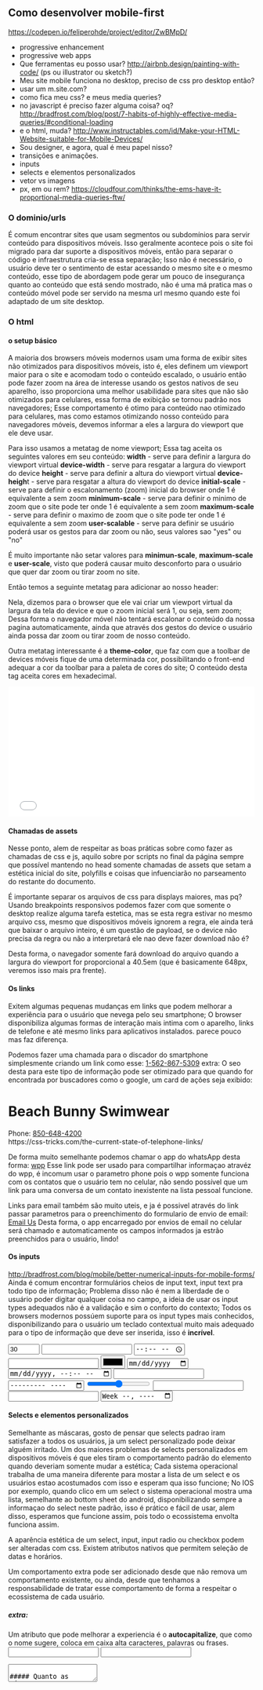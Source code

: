 
## Como desenvolver mobile-first


https://codepen.io/feliperohde/project/editor/ZwBMpD/
- progressive enhancement
- progressive web apps
- Que ferramentas eu posso usar? http://airbnb.design/painting-with-code/ (ps ou illustrator ou sketch?)
- Meu site mobile funciona no desktop, preciso de css pro desktop então?
- usar um m.site.com?
- como fica meu css? e meus media queries?
- no javascript é preciso fazer alguma coisa? oq? http://bradfrost.com/blog/post/7-habits-of-highly-effective-media-queries/#conditional-loading
- e o html, muda? http://www.instructables.com/id/Make-your-HTML-Website-suitable-for-Mobile-Devices/
- Sou designer, e agora, qual é meu papel nisso?
- transições e animações.
- inputs
- selects e elementos personalizados
- vetor vs imagens
- px, em ou rem? https://cloudfour.com/thinks/the-ems-have-it-proportional-media-queries-ftw/


### O dominio/urls
É comum encontrar sites que usam segmentos ou subdomínios para servir conteúdo para dispositivos móveis. Isso geralmente acontece pois o site foi migrado para dar suporte a dispositivos móveis, então para separar o código e infraestrutura cria-se essa separação; Isso não é necessário, o usuário deve ter o sentimento de estar acessando o mesmo site e o mesmo conteúdo, esse tipo de abordagem pode gerar um pouco de insegurança quanto ao conteúdo que está sendo mostrado, não é uma má pratica mas o conteúdo móvel pode ser servido na mesma url mesmo quando este foi adaptado de um site desktop.

### O html


#### o setup básico
A maioria dos browsers móveis modernos usam uma forma de exibir sites não otimizados para dispositivos móveis, isto é, eles definem um viewport maior para o site e acomodam todo o conteúdo escalado, o usuário então pode fazer zoom na área de interesse usando os gestos nativos de seu aparelho, isso proporciona uma melhor usabilidade para sites que não são otimizados para celulares, essa forma de exibição se tornou padrão nos navegadores; Esse comportamento é otimo para conteúdo nao otimizado para celulares, mas como estamos otimizando nosso conteúdo para navegadores móveis, devemos informar a eles a largura do viewport que ele deve usar.

Para isso usamos a metatag de nome viewport; Essa tag aceita os seguintes valores em seu conteúdo:
**width** - serve para definir a largura do viewport virtual
**device-width** - serve para resgatar a largura do viewport do device
**height** - serve para definir a altura do viewport virtual
**device-heigh**t - serve para resgatar a altura do viewport do device
**initial-scale** - serve para definir o escalonamento (zoom) inicial do browser onde 1 é equivalente a sem zoom
**minimum-scale** - serve para definir o minimo de zoom que o site pode ter onde 1 é equivalente a sem zoom
**maximum-scale** - serve para definir o maximo de zoom que o site pode ter onde 1 é equivalente a sem zoom
**user-scalable** - serve para definir se usuário poderá usar os gestos para dar zoom ou não, seus valores sao "yes" ou "no"

É muito importante não setar valores para **minimun-scale**, **maximum-scale** e **user-scale**, visto que poderá causar muito desconforto para o usuário que quer dar zoom ou tirar zoom no site.

Então temos a seguinte metatag para adicionar ao nosso header:
<meta name="viewport" content="width=device-width, initial-scale=1" />

Nela, dizemos para o browser que ele vai criar um viewport virtual da largura da tela do device e que o zoom inicial será 1, ou seja, sem zoom; Dessa forma o navegador móvel não tentará escalonar o conteúdo da nossa pagina automaticamente, ainda que através dos gestos do device o usuário ainda possa dar zoom ou tirar zoom de nosso conteúdo.

Outra metatag interessante é a **theme-color**, que faz com que a toolbar de devices móveis fique de uma determinada cor, possibilitando o front-end adequar a cor da toolbar para a paleta de cores do site; O conteúdo desta tag aceita cores em hexadecimal.

<!-- Chrome, Firefox OS and Opera -->
<meta name="theme-color" content="#4285f4">
<!-- Windows Phone -->
<meta name="msapplication-navbutton-color" content="#4285f4">
<!-- iOS Safari -->
<meta name="apple-mobile-web-app-status-bar-style" content="#4285f4">

<iframe width='100%' height='265' scrolling='no' title='Exemplo Mobile first' src='//codepen.io/feliperohde/embed/rmzeNX/?height=265&theme-id=0&default-tab=html,result&embed-version=2' frameborder='no' allowtransparency='true' allowfullscreen='true' style='width: 100%;'>See the Pen <a href='https://codepen.io/feliperohde/pen/rmzeNX/'>Exemplo Mobile first</a> by Felipe Rohde (<a href='http://codepen.io/feliperohde'>@feliperohde</a>) on <a href='http://codepen.io'>CodePen</a>.
</iframe>

#### Chamadas de assets
Nesse ponto, alem de respeitar as boas práticas sobre como fazer as chamadas de css e js, aquilo sobre por scripts no final da página sempre que possível mantendo no head somente chamadas de assets que setam a estética inicial do site, polyfills e coisas que infuenciarão no parseamento do restante do documento.

É importante separar os arquivos de css para displays maiores, mas pq? Usando breakpoints responsivos podemos fazer com que somente o desktop realize alguma tarefa estetica, mas se esta regra estivar no mesmo arquivo css, mesmo que dispositivos móveis ignorem a regra, ele ainda terá que baixar o arquivo inteiro, é um questão de payload, se o device não precisa da regra ou não a interpretará ele nao deve fazer download não é?

<link rel="stylesheet" type="text/css" href="style.css" media="screen, handheld" />
<link rel="stylesheet" type="text/css" href="enhanced.css" media="screen  and (min-width: 40.5em)" />

Desta forma, o navegador somente fará download do arquivo quando a largura do viewport for proporcional a 40.5em (que é basicamente 648px, veremos isso mais pra frente).

#### Os links
Exitem algumas pequenas mudanças em links que podem melhorar a experiência para o usuário que nevega pelo seu smartphone; O browser disponibiliza algumas formas de interação mais intima com o aparelho, links de telefone e até mesmo links para aplicativos instalados. parece pouco mas faz diferença.

Podemos fazer uma chamada para o discador do smartphone simplesmente criando um link como esse:
<a href="tel:1-562-867-5309">1-562-867-5309</a>
extra: O seo desta para este tipo de informação pode ser otimizado para que quando for encontrada por buscadores como o google, um card de ações seja exibido:

<div itemscope itemtype="http://schema.org/LocalBusiness">
    <h1 itemprop="name">Beach Bunny Swimwear</h1>
    Phone:
      <span itemprop="telephone">
        <a href="tel:+18506484200">
           850-648-4200
        </a>
      </span>
  </div>
https://css-tricks.com/the-current-state-of-telephone-links/

De forma muito semelhante podemos chamar o app do whatsApp desta forma:
<a href="whatsapp://send?text=Hello World!&phone=+9198********1">wpp</a>
Esse link pode ser usado para compartilhar informaçao atravéz do wpp, é incomum usar o parametro phone pois o wpp somente funciona com os contatos que o usuário tem no celular, não sendo possível que um link para uma conversa de um contato inexistente na lista pessoal funcione.

Links para email também são muito uteis, e ja é possivel através do link passar parametros para o preenchimento do formulario de envio de email:
 <a href="mailto:someone@yoursite.com?cc=someoneelse@theirsite.com, another@thatsite.com, me@mysite.com&bcc=lastperson@theirsite.com&subject=Big%20News&body=Body-goes-here">Email Us</a>
 Desta forma, o app encarregado por envios de email no celular será chamado e automaticamente os campos informados ja estrão preenchidos para o usuário, lindo!

#### Os inputs
http://bradfrost.com/blog/mobile/better-numerical-inputs-for-mobile-forms/
Ainda é comum encontrar formulários cheios de input text, input text pra todo tipo de informação; Problema disso não é nem a liberdade de o usuário poder digitar qualquer coisa no campo, a ideia de usar os input types adequados não é a validação e sim o conforto do contexto; Todos os browsers modernos possúem suporte para os input types mais conhecidos, disponibilizando para o usuário um teclado contextual muito mais adequado para o tipo de informação que deve ser inserida, isso é **incrível**.

  <!--   html inputs -->
  <input type="number" min="0" max="100" step="10" value="30" pattern="[0-9]*" />
  <input type="number" />
  <input type="time"/>
  <input type="url"/>
  <input type="color"/>
  <input type="date"/>
  <input type="datetime-local"/>
  <input type="email"/>
  <input type="month"/>
  <input type="range" min="0" max="10" />
  <input type="search"/>
  <input type="tel"/>
  <input type="week"/>

#### Selects e elementos personalizados
Semelhante as máscaras, gosto de pensar que selects padrao iram satisfazer a todos os usuários, ja um select personalizado pode deixar alguém irritado.
Um dos maiores problemas de selects personalizados em dispositivos móveis é que eles tiram o comportamento padrão do elemento quando deveriam somente mudar a estética; Cada sistema operacional trabalha de uma maneira diferente para mostar a lista de um select e os usuários estao acostumados com isso e esperam qua isso funcione; No IOS por exemplo, quando clico em um select o sistema operacional mostra uma lista, semelhante ao bottom sheet do android, disponibilizando sempre a informaçao do select neste padrão, isso é prático e fácil de usar, alem disso, esperamos que funcione assim, pois todo o ecossistema envolta funciona assim.

A aparência estética de um select, input, input radio ou checkbox podem ser alteradas com css. Existem atributos nativos que permitem seleção de datas e horários.

Um comportamento extra pode ser adicionado desde que não remova um comportamento existente, ou ainda, desde que tenhamos a responsabilidade de tratar esse comportamento de forma a respeitar o ecossistema de cada usuário.

##### extra:
Um atributo que pode melhorar a experiencia é o **autocapitalize**, que como o nome sugere, coloca em caixa alta caracteres, palavras ou frases.
 <input type="text" id="name" autocapitalize="words">
 <input type="text" id="initials" autocapitalize="characters">
 <textarea id="todolist" autocapitalize="sentences">

##### Quanto as máscaras?
Gosto de pensar que um input sem máscara nunca irá prejudicar ninguém enquanto que um input mascarado sem dúvida deixará uma parte dos usuários desconfortável e por vezes os impossibilitará de inserir a informação, fazendo-os desistirem do preenchimento.
Máscaras tem a função de instruir o usuário sobre a forma de preenchimento do input e também formatar a informação que está sendo inserida; Problema é que o usuário não sabe se tem que inserir a informaçao de acordo com o placeholder da máscara ou se ela o fará automaticamente; Alguns usuários gostam de digitar a pontuaçao e a máscara remove, tornando o compartamento confuso pois não se sabe se algo deu errado;

O usuário não deve precisar aprender a usar um input, ele só precisa poder digitar.

Existem muitos plugins de mascaramento, além dos kbites a mais que será necessário que o usário baixe, esses plugins mudam muitos comportamentos nativos dos campos fazendo com que o usuário tenha que reaprender o funcionamento.

A instrução de como formatar um input devem estar no atributo placeholder e a formatação para melhor leitura pode ser feita depois que termina-se o preenchimento, no evento blur do input.

Inputs ja suportam o atributo pattern, que apesar de não atuar como máscara, dá suporte de validação para a informação inserida, impossibilitando a submissão de informações em desacordo.

#### Modais e alertas


#### Transições e animações

### O Css
#### As medidas
A tipografia é parte essencial no design e também no desenvolvimento, seu principal atributo é o tamanho; Quando se lê um jornal ou revista o tamanho da fonte é fixo, se estiver pequeno posso traze-lo mais para perto ou mais para longe se estiver grande. Na web precisamos de um tamanho relativo, pois existem muitos tamanhos de tela.
Lembra-se de quanto acessava sites e mesmo aplicando zoom a fonte permanecia do mesmo tamanho? Hoje esse isso não acontece mais devido a evolução dos browsers.

Ainda há dificuldade em entender as medidas relativas para a tipografia na web, pensa-se as vezes que as medidas relativas são responsáveis por uma ***adaptaçao mágica*** de tamanhos de um device para outro, na verdade não é bem isso; Por exemplo, as vezes um titulo deve ter a proporção de 24px no celular e de 40px no desktop e espera-se que isso aconteça simplesmente por mudar a medida para uma medida proporcional, e acaba gerando decepção pois não é isso que acontece; Se no desktop foi previsto um titulo proporcionalmente maior, devo setar um tamanho maior para o desktop, uma medida relativa não fará a magia, ao menos não toda a mágica.
Medidas relativas, tem muito mais haver com o padrão do browser e o zoom, por padrão, os navegadores tem a seguinte regra: 1em = 12pt = 16px = 100%, mas nada me impede de mudar isso e setar o font-size padrão do meu browser para 18px.

E isso é útil pois assim como posso trazer o jornal mais pra perto, na web posso aumentar o tamanho padrão; Dessa forma elementos com medidas relativas respeitarão a nova medida padrão do browser ao contrário de uma medida fixa em px.
no exemplo abaixo, temos dois titulos com o mesmo tamanho, mas o que acontece se mudarmos o tamanho padrão do browser? no exemplo fazemos isso setado o font-size no html e no body.

<p data-height="265" data-theme-id="0" data-slug-hash="gWRjXO" data-default-tab="css,result" data-user="feliperohde" data-embed-version="2" data-pen-title="some unit example" class="codepen">See the Pen <a href="https://codepen.io/feliperohde/pen/gWRjXO/">some unit example</a> by Felipe Rohde (<a href="http://codepen.io/feliperohde">@feliperohde</a>) on <a href="http://codepen.io">CodePen</a>.</p>
<script async src="https://production-assets.codepen.io/assets/embed/ei.js"></script>

Esse tipo de medida é muito mais comum de se aplicar para a tipografia, mas é recomendável também que margens, paddings e bordas também respeitem a medida relativa.

#### Pare de usar breakpoints para padrões de tela
A cada dia surgem novos dispositivos com novos tamanhos e padrões de tela, em algum ponto se tornará insustentável suportar breakpoints para toda essa gama de telas, hoje são os celulares e tables, amanhã talvez as tvs ou os relógios de pulso, então qual a solução para ajustar o conteúdo?

Os breakpoints devem ser usados para o conteúdo e não para as telas, ficou confuso? calma, os breakpoints ainda são para uma medida especifica, mas o ponto é que devemos ter como base o nosso conteúdo, deve-se criar uma ponto de interrupção somente quando e se o conteúdo exigir; O conteúdo deve ser nosso guia para criar os breakpoints, por exemplo, se a exibiçao e diagramação do conteúdo ainda esta funcionando bem no tablet, por que eu deveria criar um breakpoint para os tablets?

####Use medidas relativas para os media queries
Quando estamos desenvolvendo pensando em mobile-first, a principal coisa que se deve ter em mente é que as media queries devem ser sempre pensadas para resoluções **a partir de** e não **abaixo de**, mas por que?
Se estamos desenvolvendo para o celular, façamos o código para o celular, não há motivo para criar um breakpoint para o celular sendo que ele é o principal dispositivo para o qual estamos desenvolvendo, façamos então todas as regras de estética do celular serem as regras padrão, que ficarão fora de qualquer breakpoint; Logo quando o diagramação ou conteúdo não for mais bem apresentada conforme acessamos o conteúdo em telas maiores, mapeamos isso e então vejamos a partir de qual ponto precisaremos reaver nossas regras ou incrementa-las.

exemplo codepen here

Assim como as medidas de fontes, as medidas de para media queries devem ser relativas, visto que o usuário pode querer dar zoom no conteúdo, um conteúdo com zoom pode ser adaptado e ter uma visualização ainda melhor...
Um media querie com unidades fixas ignora o zoom visto que uma pagina com zoom ainda continua tendo a mesma quantidade de pixeis; Por que isso é importante? Pense que o usuário esta dando zoom em determinado artigo, isso o fará perder acesso a sidebar por exemplo ou ainda criar aquela barra de rolagem horizontal que as vezes é muito desconfortável, se minha media querie for relativa ao conteúdo que cabe na pagina, quando adicionar ou remover zoom os mediqueries farão o trabalho de ajustar o conteúdo.

#### Os icones
![enter image description here](http://blog.froont.com/content/images/2014/11/09_Vectors-vs-Images-1.gif)
Logo quando começamos a adaptar conteúdo para diversos tipos de tela, era muito comum usar um sprite@2x, por exemplo, para dar suporte a telas retina, mas não temos controle sobre as telas que surgirão, isso tem evoluido muito rápido, e ao menos para icones e assets que estarão sempre no nosso site, precisamos de um jeito mais consistente para exibir imagens.

O svg é uma delas, e ele tem suporte básico a partir do IE9+, sua renderização é proporcional e não interpolada como das imagens, portando não é necessário um novo svg para exibir a mesma imagem em uma tela com densidade maior ou  se simplesmente queremos exibir uma imagem maior.

exemplo codepen here

Os arquivos de fonte são outra forma, e para ícones é o preferido no desenvolvimento, ferramentas como **icomoon** e  **fontawesome** cairam no gosto tanto de designers quanto dos desenvolvedores.

exemplo codepen here

####  Os fontfaces
Já entrou em um site que aparentemente estava vazio, quando de repente, todo o conteúdo aparece; Muitas vezes isso acontece pois o conteúdo que está ali esta usando uma fonte que não é nativa.

Não há problemas em carregar uma fonte para o site, desde que nao seja uma dúzia, mas existe problema em não dar fallback para elementos que ussam essa nova fonte; A propriedade **font-family** do css permite que inúmeras familhas de fontes seja atribuida a ela, fazendo com que, da direita pra a esquerda o browser tente encontrar a fonte para exibir o conteúdo. Logo um elemento com font-face, principalmente se for um elemento que exibe um conteúdo, um artigo por ex, deve ter uma font-family de fallback, para que seja usada enquanto o browser baixa a nova fonte ou mesmo se o browser nao conseguir baixar a fonte ou nao encontra-la.

font-family: "My awesome font", "Times New Roman", Georgia, Serif;

Entendemos que é meio estranho o conteúdo carregar com uma fonte e depois mudar, mas ainda é melhor do que não conseguir ler nada. Dessa forma ainda é possível repensar font-faces para conteúdo. Ainda, é possível testar através de javascript se o browser conseguiu fazer download da font ou esta em processo e então talvez avisar nosso querido usuário alguma forma.

document.fonts.onloadingdone
document.fonts.ready.then

as transiçoes e animaçoes

#### Navegação Menus e elementos com posicionamento fixo

Celulares tem um tamanho de tela limitado, e é comum usar um navigation drawer, hamburger menu, header fixo ou call to action fixos para facilitar o acesso a alguns links e aprimorar a navegação, mas não faça tudo de uma vez, por favor, pois o usuário só vai guardar uma referência de onde estão os links importantes.

A guideline material design possui boas referências para isso, disponibilizando navigation drawer, bottom navigation, floating button e menus contextuais, cada um instiga o usuário para uma ações e comportamentos diferentes.

Na web é comum usar a navigation drawer para exibir uma lista de links internos uteis, como acesso aos principais pontos do site (about, trabalhos, contato) assim como links relacionados ao perfil logado (deslogar, alterar foto)

Em nosso exemplo, criaremos uma lista simples com link + icone e texto junto com um botão flutuante para chamar esse menu e inicialmente ficará off-canvas.

<iframe width="100%" height='265' scrolling='no' title='Exemplo Mobile first - Navegação' src='//codepen.io/feliperohde/embed/zwdqdr/?height=265&theme-id=0&default-tab=html,result&embed-version=2' frameborder='no' allowtransparency='true' allowfullscreen='true' style='width: 100%;'>See the Pen <a href='https://codepen.io/feliperohde/pen/zwdqdr/'>Exemplo Mobile first - Navegação</a> by Felipe Rohde (<a href='http://codepen.io/feliperohde'>@feliperohde</a>) on <a href='http://codepen.io'>CodePen</a>.
</iframe>

#### Sliders e carouseis
Dois componentes que podemos dizer que todo site tem, exibem desde listas de imagens a lista de produtos; Mas como usa-lo bem e qual a melhor forma de escrever o código pra isso?

Navegadores móveis não exibem a barra de rolagem, ela só é exibida enquanto o evento scroll esta acontecendo.

Setas são comumente usadas para informar o usuário que existem mais pra se ver, mas esse não é o unico jeito de fazer o usuário perceber a existencia de uma lista escondida em um slider; Um jeito também muito comum de fazer isso é mostrar parte do conteúdo escondido, incentivando o usuário a usar o scroll para verificar o conteúdo, claro que existe aplicaçao para os dois e temos que escolher o melhor jeito de fazer com que o usuário entendar a existencia de conteúdo extra.

Também depende de layout e diagramaçao, um hero slider por examplo é muito melhor apresentado quando ocupa toda a largura da tela, entao nesta caso, o uso das setas vem a calhar; Já em uma listagem de produtos ou produtos relacionados a exibiçao parcial do proximo item se torna mais interessante e deixa a interface mais limpa para o que é importante, o produto; Pode-se ainda instruir o usuário da existencia de conteúdo extra utilizando uma animaçao que exemplifique o comportamento.

<iframe height='265' scrolling='no' title='Exemplo Mobile first - Sliders e carrouseis' src='//codepen.io/feliperohde/embed/MmvrQq/?height=265&theme-id=0&default-tab=html,result&embed-version=2' frameborder='no' allowtransparency='true' allowfullscreen='true' style='width: 100%;'>See the Pen <a href='https://codepen.io/feliperohde/pen/MmvrQq/'>Exemplo Mobile first - Sliders e carrouseis</a> by Felipe Rohde (<a href='http://codepen.io/feliperohde'>@feliperohde</a>) on <a href='http://codepen.io'>CodePen</a>.
</iframe>

####  Imagens
http://www.responsivebreakpoints.com/

##### Carregar a imagem certa
Um dos fatores cruciais em um site é o tempo de carregamento e as imagens tem muita responsabilidade neste ponto, portanto, é importante disponibilizar a imagem certa.

Durante muito tempo isso foi um trabalho árduo, felizmente a web evolui rapido e hoje temos o atributo **srcset** nas imagens, esse atributo permite que coloquemos um pouquinho de regra para que o navegador escolha a url de onde baixar o arquivo.

o jeito mais simples de uso é esse:
<iframe width='100%' height='265' scrolling='no' title='responsive image request example simple' src='//codepen.io/feliperohde/embed/VbWqYw/?height=265&theme-id=0&default-tab=html,result&embed-version=2' frameborder='no' allowtransparency='true' allowfullscreen='true' style='width: 100%;'>See the Pen <a href='https://codepen.io/feliperohde/pen/VbWqYw/'>responsive image request example simple</a> by Felipe Rohde (<a href='http://codepen.io/feliperohde'>@feliperohde</a>) on <a href='http://codepen.io'>CodePen</a>.
</iframe>

Basicamente mantemos o atributo src como fallback e adiconamos duas urls no atributo srcset separadas por virgula, note que ao final de cada url existe um modifiador **1x** ou **2x** separado com um espaço da url; Isso diz ao browser que a url descrita com o modificador 1x deve ser usada quando a densidade de pixels for 1, e a 2x quando for 2 no caso de dispositivos retina.

Mas podemos ir muito mais alem, fazendo srcsets mais elaborados em conjunto com o atributo **sizes**. Esse atributo esta diretamente ligado com o css, e nos permite fazer mediaqueries para nossos sources, veja:

sizes="(min-width: 400px) 80vw, 100vw"

com isso estamos informando ao browser que em resoluçoes acima de 400px a imagem ocupará 80% do viewport, caso contrário ela ocupará 100% do viewport. Vale lembrar que isso não dita regra estética, somente para escolha de source.

<iframe width="100%" height='265' scrolling='no' title='responsive image request example medium' src='//codepen.io/feliperohde/embed/RVgEpR/?height=178&theme-id=0&default-tab=html,result&embed-version=2' frameborder='no' allowtransparency='true' allowfullscreen='true' style='width: 100%;'>See the Pen <a href='https://codepen.io/feliperohde/pen/RVgEpR/'>responsive image request example medium</a> by Felipe Rohde (<a href='http://codepen.io/feliperohde'>@feliperohde</a>) on <a href='http://codepen.io'>CodePen</a>.
</iframe>

Então, suponhamos que a tela do navegador tenha 320px de largura e que a densidade de pixels seja 1, qual das duas imagens o navegador escolherá para exibir? vamos fazer as contas.

nosso media querie informa ao browser que acima de 400px de largura a imagem ocupará 80% do viewport, mas estamos abaixo entao o browser sabe que a imagem deverá ocupar 100% do viewport, vejamos

nossa formula: largura da imagem / (fator * (largura do device * densidade de pixels))

375 / (1*(320 * 1)) = *1.171875*  - **(375 dividido por 100% de 320 é igual a)**
1500 / (1*(320 * 1)) = *4.6875* - **(1500 dividido por 100% de 320 é igual a)**

1.17 está mais proximo de 1 (que é a nossa densidade de pixels) entao  para dispositivos com largura de 320px que acessao esta imagem, o navegador fará o download da primeira imagem

e se for uma tela retina? vamos fazer as contas novamente.

375 / (1*(320 * 2)) = 0.5859375 **(375 dividido por 100% de 640 é igual a)**
1500 / (1*(320 * 2)) = 2.34375 **(1500 dividido por 100% de 640 é igual a)**

2.34 esta mais proximo de 2 do que 0.58 entao neste caso o browser fará download da segunda imagem.

mas e se o navegador tirver mais que 400px de largura? dissemos a ele que neste caso as imagem ocupariam 80% do viewport, vamos conferir os calculos para ver qual imagem o browser vai escolher para baixar. vamos imaginar que a largura agora é 900px e que a densidade de pixels é 1.

375 / (.8*(900 * 1)) = 0.5208333333333334 **(375 dividido por 80% de 900 é igual a)**
1500 / (.8*(900 * 1)) = 2.0833333333333335 **(1500 dividido por 80% de 900 é igual a)**

neste caso 0.5 esta mais proximo da nossa densidade de pixel do que 2.08 e o browser fará download da imagem 1; Portanto para uma resoluçao de 900px de largura com densidade de 1px uma imagem de qualidade inferior será exibida, vamos corrigir isso incrementando nosso srcset. Adicionamos uma src para uma imagem com 900px de largura e informamos para o srcset que ela tem 900px de largura usando 900w no final. isso deve resolver o problema.

<iframe width="100%" height='265' scrolling='no' title='responsive image request example medium' src='//codepen.io/feliperohde/embed/Njgeez/?height=265&theme-id=0&default-tab=html,result&embed-version=2' frameborder='no' allowtransparency='true' allowfullscreen='true' style='width: 100%;'>See the Pen <a href='https://codepen.io/feliperohde/pen/Njgeez/'>responsive image request example medium</a> by Felipe Rohde (<a href='http://codepen.io/feliperohde'>@feliperohde</a>) on <a href='http://codepen.io'>CodePen</a>.
</iframe>

mas note que agora em um navegador com largura superior a 375px e 1 de densidade o navegador baixa a imagem com 900px de largura, mas por que? definimos que o fator será de 80% apenas acima de 400px

900 / (1*(376 * 1)) = 2.393617021276596
375 / (1*(376 * 1)) = 0.9973404255319149

900 / (.8*(376 * 1)) = 2.9920212765957444
375 / (.8*(376 * 1)) = 1.2466755319148937

Acontece que o navegador tentará não fazer upscaling caso a regra corrente não seja satisfeita e haja disponível uma imagem maior para ser exibida, e isso pode ser um complicador veja:

<iframe width="100%" height='265' scrolling='no' title='responsive image request example medium' src='//codepen.io/feliperohde/embed/XRgOJJ/?height=265&theme-id=0&default-tab=html,result&embed-version=2' frameborder='no' allowtransparency='true' allowfullscreen='true' style='width: 100%;'>See the Pen <a href='https://codepen.io/feliperohde/pen/XRgOJJ/'>responsive image request example medium</a> by Felipe Rohde (<a href='http://codepen.io/feliperohde'>@feliperohde</a>) on <a href='http://codepen.io'>CodePen</a>.
</iframe>

Por isso é importante criar uma regra satisfatória ou disponibilizar uma ampla gama de imagens com pequenos intervalos.

O que confunde muito aqui é que devido a forte ligaçao com css, somos de certa forma forçados a pensar que o valor do atributo sizes, definirá a largura estética da imagem quando na verdade ela somente dará uma base de calculo para o navegador escolher uma imagem, nada impede de informar ao navegador para que baixe uma imagem com fator de 80% e exibi-la no front com 100% de largura, no entando é recomendável respeitar a proporção informada visto que esse é o motivo dela existir.

Tem um jeito mais fácil de aplicar isso, sem precisar elaborar ou entender todos esses cálculos malucos? sim, veja bem, é muito mais fácil setar somete o srcset para intervalos de imagens e também disponibilizar uma versão em 2x, veja:

<iframe width="100%" height='265' scrolling='no' title='responsive image request example complex' src='//codepen.io/feliperohde/embed/BRZGEL/?height=265&theme-id=0&default-tab=html,result&embed-version=2' frameborder='no' allowtransparency='true' allowfullscreen='true' style='width: 100%;'>See the Pen <a href='https://codepen.io/feliperohde/pen/BRZGEL/'>responsive image request example complex</a> by Felipe Rohde (<a href='http://codepen.io/feliperohde'>@feliperohde</a>) on <a href='http://codepen.io'>CodePen</a>.
</iframe>

Também existem ferramentas para facilitar esse trabalho, uma delas se chama responsivebreakpoints, e foi criada justamente pra salvar-nos desse trabalho:
http://www.responsivebreakpoints.com/

Agora também temos que ter uma pequena infraestrutura para servir toda essa gama de imagens, para isso precisamos de algum endpoint que me devolva imagens redimensionadas para os formatos que preciso, sem precisar, claro, fazer upload de todos esses formatos e sim somente da maior imagem; O thumbor ( http://thumbor.org/) é um otimo canditado para isso, é facil de integrar e existem receitas prontas para subir containers docker com ele, como esta, disponibilizada no github:
https://github.com/APSL/docker-thumbor

seguindo o exemplo do repositório, após implementado, nossas urls na srcset ficariam assim:
/unsafe/100x100/http://www.google.com/images/srpr/logo3w.png 100w,
/unsafe/200x200/http://www.google.com/images/srpr/logo3w.png 200w,
/unsafe/375x375/http://www.google.com/images/srpr/logo3w.png 375w

e assim por diante até satisfazer todos os intervalos importantes para determinada imagem.

tentar fazer um codepen pra isso, problema, crossdomain

#### Exibição progressiva
No post anterior falamos da importância de exibir o conteúdo progressivamente, ou seja, ir exibindo as coisas conforme os breakpont são satisfeitos; Mas podemos ir além e fazer não só a exibição progressiva mas também fazer carregamento progressivo; É aqui que o javascript entra em cena. Suponhamos que em nosso layout de tablet algo a mais deve ser exibido, ao invéz então de já ter esse conteúdo carregado mas com display none, faremos melhor, veja:

<iframe width="100%" height='265' scrolling='no' title='dWRaNR' src='//codepen.io/feliperohde/embed/dWRaNR/?height=265&theme-id=0&default-tab=css,result&embed-version=2' frameborder='no' allowtransparency='true' allowfullscreen='true' style='width: 100%;'>See the Pen <a href='https://codepen.io/feliperohde/pen/dWRaNR/'>dWRaNR</a> by Felipe Rohde (<a href='http://codepen.io/feliperohde'>@feliperohde</a>) on <a href='http://codepen.io'>CodePen</a>.
</iframe>

Neste exemplo simples, ao atingir 40em de proporção horizontal, o device mostra uma div e também inicia um request ajax carregando conteúdo extra para aquela div; Isso poder ser muito útil quando queremos incrementar o conteúdo para um dispositivo com mais capacidade, no nosso caso, somente carregamos uma imagem a mais, mas poderia ser uma galeria, videos relacionados ou artigos do mesmo autor.